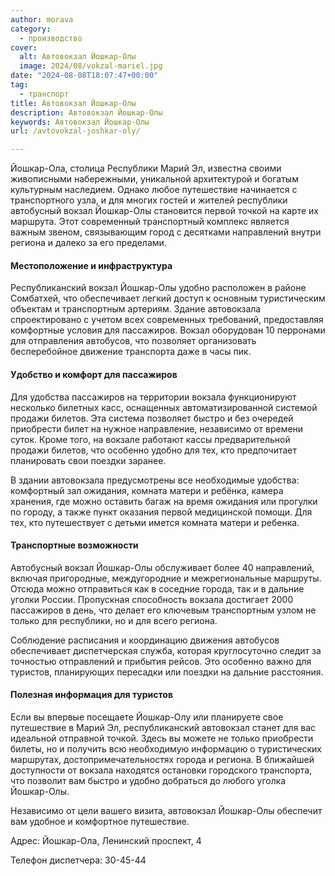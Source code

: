```yaml
---
author: morava
category:
  - производство
cover:
  alt: Автовокзал Йошкар-Олы
  image: 2024/08/vokzal-mariel.jpg
date: "2024-08-08T18:07:47+00:00"
tag:
  - транспорт
title: Автовокзал Йошкар-Олы
description: Автовокзал Йошкар-Олы
keywords: Автовокзал Йошкар-Олы
url: /avtovokzal-joshkar-oly/

---
```

Йошкар-Ола, столица Республики Марий Эл, известна своими живописными набережными, уникальной архитектурой и богатым культурным наследием. Однако любое путешествие начинается с транспортного узла, и для многих гостей и жителей республики автобусный вокзал Йошкар-Олы становится первой точкой на карте их маршрута. Этот современный транспортный комплекс является важным звеном, связывающим город с десятками направлений внутри региона и далеко за его пределами.

#### Местоположение и инфраструктура

Республиканский вокзал Йошкар-Олы удобно расположен в районе Сомбатхей, что обеспечивает легкий доступ к основным туристическим объектам и транспортным артериям. Здание автовокзала спроектировано с учетом всех современных требований, предоставляя комфортные условия для пассажиров. Вокзал оборудован 10 перронами для отправления автобусов, что позволяет организовать бесперебойное движение транспорта даже в часы пик.

#### Удобство и комфорт для пассажиров

Для удобства пассажиров на территории вокзала функционируют несколько билетных касс, оснащенных автоматизированной системой продажи билетов. Эта система позволяет быстро и без очередей приобрести билет на нужное направление, независимо от времени суток. Кроме того, на вокзале работают кассы предварительной продажи билетов, что особенно удобно для тех, кто предпочитает планировать свои поездки заранее.

В здании автовокзала предусмотрены все необходимые удобства: комфортный зал ожидания, комната матери и ребёнка, камера хранения, где можно оставить багаж на время ожидания или прогулки по городу, а также пункт оказания первой медицинской помощи. Для тех, кто путешествует с детьми имется комната матери и ребенка.

#### Транспортные возможности

Автобусный вокзал Йошкар-Олы обслуживает более 40 направлений, включая пригородные, междугородние и межрегиональные маршруты. Отсюда можно отправиться как в соседние города, так и в дальние уголки России. Пропускная способность вокзала достигает 2000 пассажиров в день, что делает его ключевым транспортным узлом не только для республики, но и для всего региона.

Соблюдение расписания и координацию движения автобусов обеспечивает диспетчерская служба, которая круглосуточно следит за точностью отправлений и прибытия рейсов. Это особенно важно для туристов, планирующих пересадки или поездки на дальние расстояния.

#### Полезная информация для туристов

Если вы впервые посещаете Йошкар-Олу или планируете свое путешествие в Марий Эл, республиканский автовокзал станет для вас идеальной отправной точкой. Здесь вы можете не только приобрести билеты, но и получить всю необходимую информацию о туристических маршрутах, достопримечательностях города и региона. В ближайшей доступности от вокзала находятся остановки городского транспорта, что позволит вам быстро и удобно добраться до любого уголка Йошкар-Олы.

Независимо от цели вашего визита, автовокзал Йошкар-Олы обеспечит вам удобное и комфортное путешествие.

Адрес: Йошкар-Ола, Ленинский проспект, 4

Телефон диспетчера: 30-45-44
